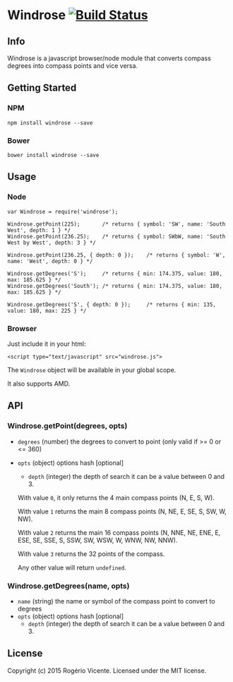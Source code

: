 # Windrose [![Build Status](https://secure.travis-ci.org/rogeriopvl/windrose.png?branch=master)](http://travis-ci.org/rogeriopvl/windrose)

## Info

Windrose is a javascript browser/node module that converts compass degrees into compass points and vice versa.

## Getting Started

### NPM

    npm install windrose --save

### Bower

    bower install windrose --save

## Usage

### Node

    var Windrose = require('windrose');

    Windrose.getPoint(225);       /* returns { symbol: 'SW', name: 'South West', depth: 1 } */
    Windrose.getPoint(236.25);    /* returns { symbol: SWbW, name: 'South West by West', depth: 3 } */

    Windrose.getPoint(236.25, { depth: 0 });    /* returns { symbol: 'W', name: 'West', depth: 0 } */

    Windrose.getDegrees('S');     /* returns { min: 174.375, value: 180, max: 185.625 } */
    Windrose.getDegrees('South'); /* returns { min: 174.375, value: 180, max: 185.625 } */

    Windrose.getDegrees('S', { depth: 0 });     /* returns { min: 135, value: 180, max: 225 } */

### Browser

Just include it in your html:

    <script type="text/javascript" src="windrose.js">

The `Windrose` object will be available in your global scope.

It also supports AMD.

## API

### Windrose.getPoint(degrees, opts)

* `degrees` (number) the degrees to convert to point (only valid if >= 0 or <= 360)
* `opts` (object) options hash [optional]
    * `depth` (integer) the depth of search it can be a value between 0 and 3.

    With value `0`, it only returns the 4 main compass points (N, E, S, W).

    With value `1` returns the main 8 compass points (N, NE, E, SE, S, SW, W, NW).

    With value `2` returns the main 16 compass points (N, NNE, NE, ENE, E, ESE, SE, SSE, S, SSW, SW, WSW, W, WNW, NW, NNW).

    With value `3` returns the 32 points of the compass.

    Any other value will return `undefined`.

### Windrose.getDegrees(name, opts)

* `name` (string) the name or symbol of the compass point to convert to degrees
* `opts` (object) options hash [optional]
    * `depth` (integer) the depth of search it can be a value between 0 and 3.

## License
Copyright (c) 2015 Rogério Vicente. Licensed under the MIT license.
